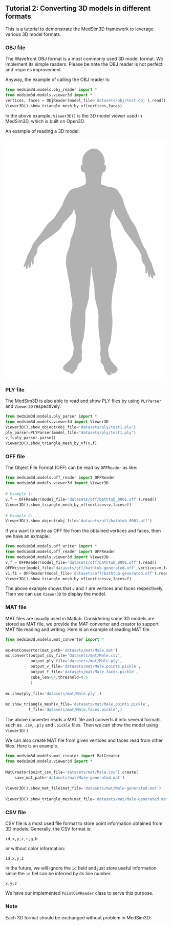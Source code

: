 ## Tutorial 2: Converting 3D models in different formats

This is a tutorial to demonstrate the MedSim3D framework to leverage various 3D model formats. 

### OBJ file

The Wavefront OBJ format is a most commonly used 3D model format. We implement its simple readers. Please be note the OBJ reader is not perfect and requires improvement. 

Anyway, the example of calling the OBJ reader is: 

```python
from medsim3d.models.obj_reader import *
from medsim3d.models.viewer3d import *
vertices, faces = ObjReader(model_file='datasets/obj/test.obj').read()
Viewer3D().show_triangle_mesh_by_vf(vertices,faces)
```

In the above example, `Viewer3D()` is the 3D model viewer used in MedSim3D, which is built on Open3D. 

An example of reading a 3D model: 

![](images/tutorial_2/human-body.png)

### PLY file

The MedSim3D is also able to read and show PLY files by using `PLYParser` and `Viewer3D` respectively. 

```python
from medsim3d.models.ply_parser import *
from medsim3d.models.viewer3d import Viewer3D
Viewer3D().show_object(obj_file='datasets/ply/test1.ply')
ply_parser=PLYParser(model_file="datasets/ply/test1.ply")
v,f=ply_parser.parse()
Viewer3D().show_triangle_mesh_by_vf(v,f)
```

### OFF file

The Object File Format (OFF) can be read by `OFFReader` as like:

```python
from medsim3d.models.off_reader import OFFReader
from medsim3d.models.viewer3d import Viewer3D

# Example 1:
v,f = OFFReader(model_file='datasets/off/bathtub_0001.off').read()
Viewer3D().show_triangle_mesh_by_vf(vertices=v,faces=f)

# Example 2:
Viewer3D().show_object(obj_file='datasets/off/bathtub_0001.off')
```

If you want to write as OFF file from the obtained vertices and faces, then we have an exmaple:

```python
from medsim3d.models.off_writer import *
from medsim3d.models.off_reader import OFFReader
from medsim3d.models.viewer3d import Viewer3D
v,f = OFFReader(model_file='datasets/off/bathtub_0001.off').read()
OFFWriter(model_file='datasets/off/bathtub-generated.off',vertices=v,faces=f).write()
v1,f1 = OFFReader(model_file='datasets/off/bathtub-generated.off').read()
Viewer3D().show_triangle_mesh_by_vf(vertices=v,faces=f)
```

The above example shows that `v` and `f` are vertices and faces respectively. Then we can use `Viewer3D` to display the model.

### MAT file 

MAT files are usually used in Matlab. Considering some 3D models are stored as MAT file, we provide the MAT converter and creator to support MAT file reading and writing. Here is an example of reading MAT file. 

```python
from medsim3d.models.mat_converter import *

mc=MatConverter(mat_path='datasets/mat/Male.mat')
mc.convert(output_csv_file='datasets/mat/Male.csv',
           output_ply_file='datasets/mat/Male.ply',
           output_v_file='datasets/mat/Male.points.pickle',
           output_f_file='datasets/mat/Male.faces.pickle',
           cube_len=64,threshold=0.5
           )

mc.show(ply_file='datasets/mat/Male.ply',)

mc.show_triangle_mesh(v_file='datasets/mat/Male.points.pickle',
          f_file='datasets/mat/Male.faces.pickle',)
```

The above converter reads a MAT file and converts it into several formats such as `.csv`, `.ply` and `.pickle` files. Then we can show the model using `Viewer3D()`. 

We can also create MAT file from given vertices and faces read from other files. Here is an example. 

```python
from medsim3d.models.mat_creator import MatCreator
from medsim3d.models.viewer3d import *

MatCreator(point_csv_file='datasets/mat/Male.csv').create(
    save_mat_path='datasets/mat/Male-generated.mat')

Viewer3D().show_mat_file(mat_file='datasets/mat/Male-generated.mat')

Viewer3D().show_triangle_mesh(mat_file='datasets/mat/Male-generated.mat')

```

### CSV file

CSV file is a most used file format to store point information obtained from 3D models. Generally, the CSV format is:
```
id,x,y,z,r,g,b
```

or without color information:
```
id,x,y,z
```

In the future, we will ignore the `id` field and just store useful information since the `id` fiel can be inferred by its line number. 

```
x,y,z
```

We have our implemented `PointCSVReader` class to serve this purpose. 

### Note

Each 3D format should be exchanged without problem in MedSim3D. 




